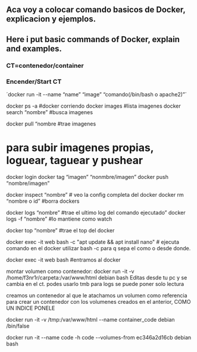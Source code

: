 ## **Aca voy a colocar comando basicos de Docker, explicacion y ejemplos.**
## **Here i put basic commands of Docker, explain and examples.**
### **CT**=contenedor/container

### **Encender/Start CT**

´docker run -it --name “name” “image” “comando(/bin/bash o apache2)”´

docker ps -a  #docker corriendo
docker images #lista imagenes
docker search “nombre” #busca imagenes

docker pull “nombre  #trae imagenes
# para subir imagenes propias, loguear, taguear y pushear

docker login
docker tag “imagen” “nonmbre/imagen”
docker push “nombre/imagen”



docker inspect “nombre” # veo la config completa del docker
docker rm “nombre o id” #borra dockers


docker logs “nombre” #trae el ultimo log del comando ejecutado”
docker logs -f “nombre” #lo mantiene como watch

docker top “nombre” #trae el top del docker

docker exec -it web bash -c "apt update && apt install nano"  # ejecuta comando en el docker utilizar bash -c para q sepa el como o desde donde.


 docker exec -it web bash    #entramos al docker

montar volumen como contenedor:
docker run -it -v /home/f3nr1r/carpeta:/var/www/html debian bash
	Editas desde tu pc y se cambia en el ct.
podes usarlo tmb para logs
se puede poner solo lectura

creamos un contenedor al que le atachamos un volumen como referencia para crear un contenedor con los volumenes creados en el anterior, COMO UN INDICE PONELE

docker run -it -v /tmp:/var/www/html --name container_code debian /bin/false

docker run -it --name code -h code --volumes-from ec346a2d16cb debian bash

